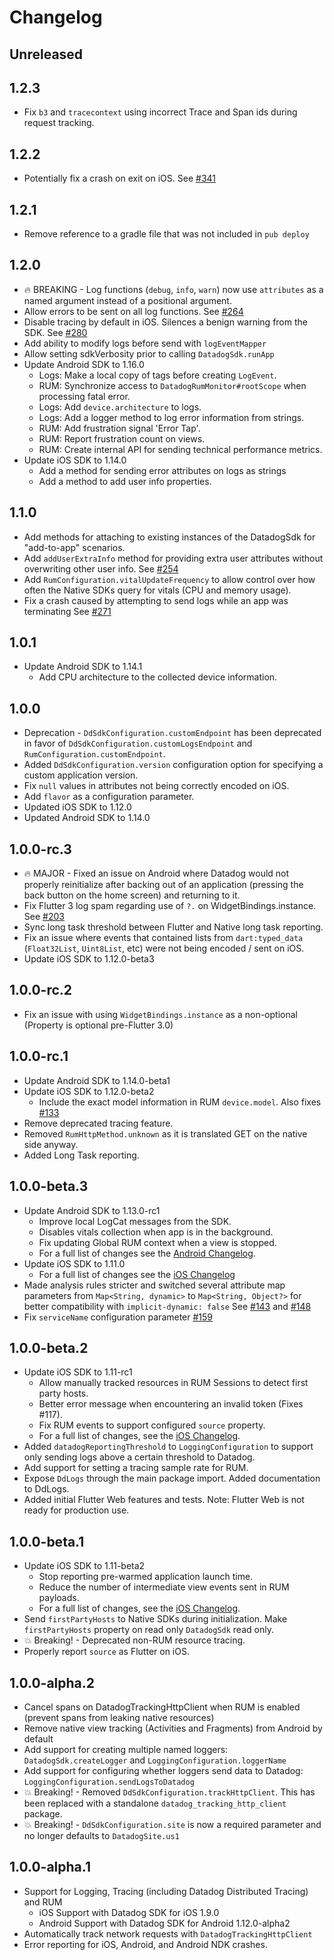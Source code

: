 # Changelog

## Unreleased



## 1.2.3

* Fix `b3` and `tracecontext` using incorrect Trace and Span ids during request tracking.

## 1.2.2

* Potentially fix a crash on exit on iOS. See [#341][]

## 1.2.1

* Remove reference to a gradle file that was not included in `pub deploy`

## 1.2.0

* 🔥 BREAKING - Log functions (`debug`, `info`, `warn`) now use `attributes` as a named argument instead of a positional argument.
* Allow errors to be sent on all log functions. See [#264][]
* Disable tracing by default in iOS. Silences a benign warning from the SDK. See [#280][]
* Add ability to modify logs before send with `logEventMapper`
* Allow setting sdkVerbosity prior to calling `DatadogSdk.runApp`
* Update Android SDK to 1.16.0
  * Logs: Make a local copy of tags before creating `LogEvent`.
  * RUM: Synchronize access to `DatadogRumMonitor#rootScope` when processing fatal error.
  * Logs: Add `device.architecture` to logs.
  * Logs: Add a logger method to log error information from strings.
  * RUM: Add frustration signal 'Error Tap'.
  * RUM: Report frustration count on views.
  * RUM: Create internal API for sending technical performance metrics.
* Update iOS SDK to 1.14.0
  * Add a method for sending error attributes on logs as strings
  * Add a method to add user info properties.

## 1.1.0

* Add methods for attaching to existing instances of the DatadogSdk for "add-to-app" scenarios.
* Add `addUserExtraInfo` method for providing extra user attributes without overwriting other user info. See [#254][]
* Add `RumConfiguration.vitalUpdateFrequency` to allow control over how often the Native SDKs query for vitals (CPU and memory usage).
* Fix a crash caused by attempting to send logs while an app was terminating See [#271][]

## 1.0.1

* Update Android SDK to 1.14.1
  * Add CPU architecture to the collected device information.

## 1.0.0

* Deprecation - `DdSdkConfiguration.customEndpoint` has been deprecated in favor of `DdSdkConfiguration.customLogsEndpoint` and `RumConfiguration.customEndpoint`.
* Added `DdSdkConfiguration.version` configuration option for specifying a custom application version.
* Fix `null` values in attributes not being correctly encoded on iOS.
* Add `flavor` as a configuration parameter.
* Updated iOS SDK to 1.12.0
* Updated Android SDK to 1.14.0

## 1.0.0-rc.3

* 🔥 MAJOR - Fixed an issue on Android where Datadog would not properly reinitialize after backing out of an application (pressing the back button on the home screen) and returning to it.
* Fix Flutter 3 log spam regarding use of `?.` on WidgetBindings.instance. See [#203][]
* Sync long task threshold between Flutter and Native long task reporting.
* Fix an issue where events that contained lists from `dart:typed_data` (`Float32List`, `Uint8List`, etc) were not being encoded / sent on iOS.
* Update iOS SDK to 1.12.0-beta3

## 1.0.0-rc.2

* Fix an issue with using `WidgetBindings.instance` as a non-optional (Property is optional pre-Flutter 3.0)

## 1.0.0-rc.1

* Update Android SDK to 1.14.0-beta1
* Update iOS SDK to 1.12.0-beta2
  * Include the exact model information in RUM `device.model`. Also fixes [#133][]
* Remove deprecated tracing feature.
* Removed `RumHttpMethod.unknown` as it is translated GET on the native side anyway.
* Added Long Task reporting.

## 1.0.0-beta.3

* Update Android SDK to 1.13.0-rc1
  * Improve local LogCat messages from the SDK.
  * Disables vitals collection when app is in the background.
  * Fix updating Global RUM context when a view is stopped.
  * For a full list of changes see the [Android Changelog](https://github.com/DataDog/dd-sdk-android/blob/develop/CHANGELOG.md#1130--2022-05-24).
* Update iOS SDK to 1.11.0
  * For a full list of changes see the [iOS Changelog](https://github.com/DataDog/dd-sdk-ios/blob/develop/CHANGELOG.md#1110--13-06-2022)
* Made analysis rules stricter and switched several attribute map parameters from `Map<String, dynamic>` to `Map<String, Object?>` for better compatibility with `implicit-dynamic: false` See [#143][] and [#148][]
* Fix `serviceName` configuration parameter [#159][]

## 1.0.0-beta.2

* Update iOS SDK to 1.11-rc1
  * Allow manually tracked resources in RUM Sessions to detect first party hosts.
  * Better error message when encountering an invalid token (Fixes #117).
  * Fix RUM events to support configured `source` property.
  * For a full list of changes, see the [iOS Changelog](https://github.com/DataDog/dd-sdk-ios/blob/develop/CHANGELOG.md#1110-rc1--18-05-2022).
* Added `datadogReportingThreshold` to `LoggingConfiguration` to support only sending logs above a certain threshold to Datadog.
* Add support for setting a tracing sample rate for RUM.
* Expose `DdLogs` through the main package import. Added documentation to DdLogs.
* Added initial Flutter Web features and tests. Note: Flutter Web is not ready for production use.

## 1.0.0-beta.1

* Update iOS SDK to 1.11-beta2
  * Stop reporting pre-warmed application launch time.
  * Reduce the number of intermediate view events sent in RUM payloads.
  * For a full list of changes, see the [iOS Changelog](https://github.com/DataDog/dd-sdk-ios/blob/develop/CHANGELOG.md#1110-beta1--04-26-2022).
* Send `firstPartyHosts` to Native SDKs during initialization. Make
  `firstPartyHosts` property on read only `DatadogSdk` read only. 
* 💥 Breaking! - Deprecated non-RUM resource tracing.
* Properly report `source` as Flutter on iOS.

## 1.0.0-alpha.2

* Cancel spans on DatadogTrackingHttpClient when RUM is enabled (prevent spans
  from leaking native resources)
* Remove native view tracking (Activities and Fragments) from Android by default
* Add support for creating multiple named loggers: `DatadogSdk.createLogger` and
  `LoggingConfiguration.loggerName`
* Add support for configuring whether loggers send data to Datadog:
  `LoggingConfiguration.sendLogsToDatadog`
* 💥 Breaking! - Removed `DdSdkConfiguration.trackHttpClient`. This has been
  replaced with a standalone `datadog_tracking_http_client` package.
* 💥 Breaking! - `DdSdkConfiguration.site` is now a required parameter and no
  longer defaults to `DatadogSite.us1`

## 1.0.0-alpha.1

* Support for Logging, Tracing (including Datadog Distributed Tracing) and RUM
  * iOS Support with Datadog SDK for iOS 1.9.0
  * Android Support with Datadog SDK for Android 1.12.0-alpha2
* Automatically track network requests with `DatadogTrackingHttpClient`
* Error reporting for iOS, Android, and Android NDK crashes.

[#133]: https://github.com/DataDog/dd-sdk-flutter/issues/133
[#143]: https://github.com/DataDog/dd-sdk-flutter/issues/143
[#148]: https://github.com/DataDog/dd-sdk-flutter/issues/148
[#159]: https://github.com/DataDog/dd-sdk-flutter/issues/159
[#175]: https://github.com/DataDog/dd-sdk-flutter/issues/175
[#203]: https://github.com/DataDog/dd-sdk-flutter/issues/203
[#254]: https://github.com/DataDog/dd-sdk-flutter/issues/254
[#264]: https://github.com/DataDog/dd-sdk-flutter/issues/264
[#271]: https://github.com/DataDog/dd-sdk-flutter/issues/271
[#280]: https://github.com/DataDog/dd-sdk-flutter/issues/280
[#297]: https://github.com/DataDog/dd-sdk-flutter/issues/297
[#305]: https://github.com/DataDog/dd-sdk-flutter/issues/305
[#341]: https://github.com/DataDog/dd-sdk-flutter/issues/341
